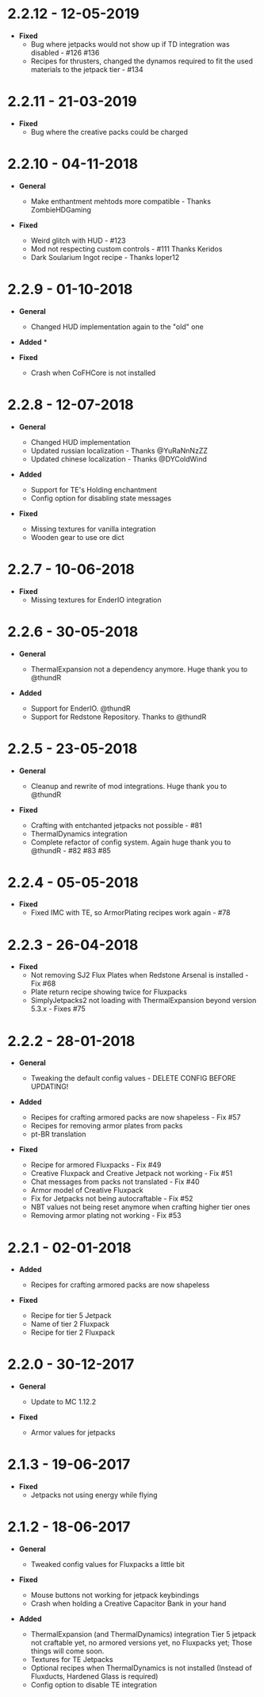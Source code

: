 # 2.2.12 - 12-05-2019
* **Fixed**
    * Bug where jetpacks would not show up if TD integration was disabled - #126 #136
    * Recipes for thrusters, changed the dynamos required to fit the used materials to the jetpack tier - #134

# 2.2.11 - 21-03-2019
* **Fixed**
    * Bug where the creative packs could be charged

# 2.2.10 - 04-11-2018
* **General**
    * Make enthantment mehtods more compatible - Thanks ZombieHDGaming

* **Fixed**
    * Weird glitch with HUD - #123
    * Mod not respecting custom controls - #111 Thanks Keridos
    * Dark Soularium Ingot recipe - Thanks loper12

# 2.2.9  -  01-10-2018
* **General**
    * Changed HUD implementation again to the "old" one

* **Added**
    *

* **Fixed**
    * Crash when CoFHCore is not installed

# 2.2.8  -  12-07-2018
* **General**
    * Changed HUD implementation
    * Updated russian localization - Thanks @YuRaNnNzZZ
    * Updated chinese localization - Thanks @DYColdWind

* **Added**
    * Support for TE's Holding enchantment
    * Config option for disabling state messages

* **Fixed**
    * Missing textures for vanilla integration
    * Wooden gear to use ore dict

# 2.2.7  -  10-06-2018
* **Fixed**
    * Missing textures for EnderIO integration

# 2.2.6  -  30-05-2018
* **General**
    * ThermalExpansion not a dependency anymore. Huge thank you to @thundR

* **Added**
    * Support for EnderIO. @thundR
    * Support for Redstone Repository. Thanks to @thundR

# 2.2.5  -  23-05-2018
* **General**
    * Cleanup and rewrite of mod integrations. Huge thank you to @thundR

* **Fixed**
    * Crafting with entchanted jetpacks not possible - #81
    * ThermalDynamics integration
    * Complete refactor of config system. Again huge thank you to @thundR - #82 #83 #85

# 2.2.4  -  05-05-2018
* **Fixed**
    * Fixed IMC with TE, so ArmorPlating recipes work again - #78

# 2.2.3  -  26-04-2018
* **Fixed**
    * Not removing SJ2 Flux Plates when Redstone Arsenal is installed - Fix #68
    * Plate return recipe showing twice for Fluxpacks
    * SimplyJetpacks2 not loading with ThermalExpansion beyond version 5.3.x - Fixes #75

# 2.2.2  -  28-01-2018
* **General**
    * Tweaking the default config values - DELETE CONFIG BEFORE UPDATING!

* **Added**
    * Recipes for crafting armored packs are now shapeless - Fix #57
    * Recipes for removing armor plates from packs
    * pt-BR translation

* **Fixed**
    * Recipe for armored Fluxpacks - Fix #49
    * Creative Fluxpack and Creative Jetpack not working - Fix #51
    * Chat messages from packs not translated - Fix #40
    * Armor model of Creative Fluxpack
    * Fix for Jetpacks not being autocraftable - Fix #52
    * NBT values not being reset anymore when crafting higher tier ones
    * Removing armor plating not working - Fix #53

# 2.2.1  -  02-01-2018
* **Added**
    * Recipes for crafting armored packs are now shapeless

* **Fixed**
    * Recipe for tier 5 Jetpack
    * Name of tier 2 Fluxpack
    * Recipe for tier 2 Fluxpack

# 2.2.0  -  30-12-2017
* **General**
    * Update to MC 1.12.2

* **Fixed**
    * Armor values for jetpacks

# 2.1.3  -  19-06-2017
* **Fixed**
    * Jetpacks not using energy while flying

# 2.1.2  -  18-06-2017
* **General**
    * Tweaked config values for Fluxpacks a little bit

* **Fixed**
    * Mouse buttons not working for jetpack keybindings
    * Crash when holding a Creative Capacitor Bank in your hand

* **Added**
    * ThermalExpansion (and ThermalDynamics) integration
      Tier 5 jetpack not craftable yet, no armored versions yet, no Fluxpacks yet; Those things will come soon.
    * Textures for TE Jetpacks
    * Optional recipes when ThermalDynamics is not installed (Instead of Fluxducts, Hardened Glass is required)
    * Config option to disable TE integration